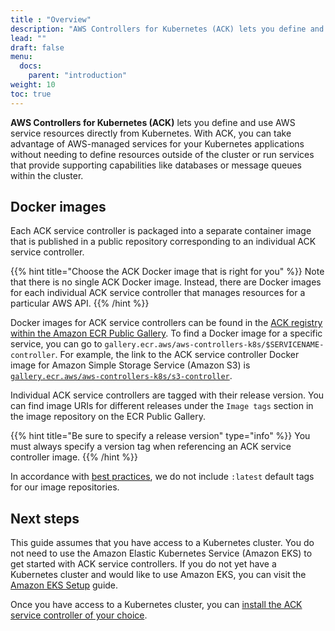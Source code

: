 ```yaml
---
title : "Overview"
description: "AWS Controllers for Kubernetes (ACK) lets you define and use AWS service resources directly from Kubernetes"
lead: ""
draft: false
menu:
  docs:
    parent: "introduction"
weight: 10
toc: true
---
```


**AWS Controllers for Kubernetes (ACK)** lets you define and use AWS service resources directly from Kubernetes. With ACK, you can take advantage of AWS-managed services for your Kubernetes applications without needing to define resources outside of the cluster or run services that provide supporting capabilities like databases or message queues within the cluster.

## Docker images

Each ACK service controller is packaged into a separate container image that is published in a public repository corresponding to an individual ACK service controller.

{{% hint title="Choose the ACK Docker image that is right for you" %}}
Note that there is no single ACK Docker image. Instead, there are Docker
images for each individual ACK service controller that manages resources
for a particular AWS API.
{{% /hint %}}

Docker images for ACK service controllers can be found in the [ACK registry within the Amazon ECR Public Gallery][ack-ecr-gallery]. To find a Docker image for a specific service, you can go to `gallery.ecr.aws/aws-controllers-k8s/$SERVICENAME-controller`. For example, the link to the ACK service controller Docker image for Amazon Simple Storage Service (Amazon S3) is [`gallery.ecr.aws/aws-controllers-k8s/s3-controller`][s3-ecr-controller].

Individual ACK service controllers are tagged with their release version. You can find image URIs for different releases under the `Image tags` section in the image repository on the ECR Public Gallery.

{{% hint title="Be sure to specify a release version" type="info" %}}
You must always specify a version tag when referencing an ACK service controller image.
{{% /hint %}}

In accordance with [best practices][no-latest-tag], we do not include `:latest` default tags for our image repositories.

## Next steps

This guide assumes that you have access to a Kubernetes cluster. You do not need to use the Amazon Elastic Kubernetes Service (Amazon EKS) to get started with ACK service controllers. If you do not yet have a Kubernetes cluster and would like to use Amazon EKS, you can visit the [Amazon EKS Setup][eks-setup] guide.

Once you have access to a Kubernetes cluster, you can [install the ACK service controller of your choice][install].

[ack-ecr-gallery]: https://gallery.ecr.aws/aws-controllers-k8s
[s3-ecr-controller]: https://gallery.ecr.aws/aws-controllers-k8s/s3-controller
[no-latest-tag]: https://vsupalov.com/docker-latest-tag/
[install]: ../../user-docs/install/
[eks-setup]: https://docs.aws.amazon.com/deep-learning-containers/latest/devguide/deep-learning-containers-eks-setup.html
